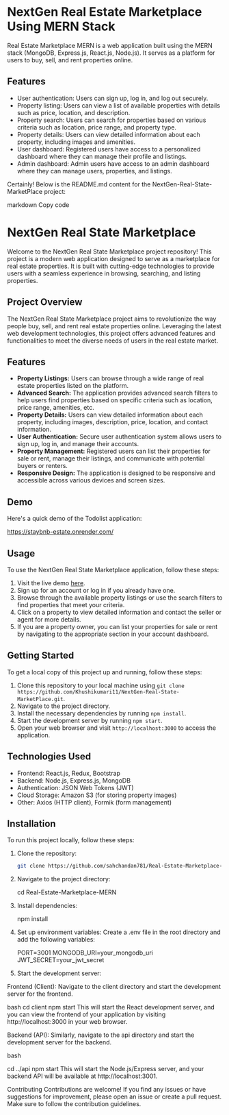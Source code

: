 # NextGen Real Estate Marketplace Using MERN Stack

Real Estate Marketplace MERN is a web application built using the MERN stack (MongoDB, Express.js, React.js, Node.js).
It serves as a platform for users to buy, sell, and rent properties online.

## Features

- User authentication: Users can sign up, log in, and log out securely.
- Property listing: Users can view a list of available properties with details such as price, location, and description.
- Property search: Users can search for properties based on various criteria such as location, price range, and property type.
- Property details: Users can view detailed information about each property, including images and amenities.
- User dashboard: Registered users have access to a personalized dashboard where they can manage their profile and listings.
- Admin dashboard: Admin users have access to an admin dashboard where they can manage users, properties, and listings.


Certainly! Below is the README.md content for the NextGen-Real-State-MarketPlace project:

markdown
Copy code
# NextGen Real State Marketplace

Welcome to the NextGen Real State Marketplace project repository! This project is a modern web application designed to serve as a marketplace for real estate properties. It is built with cutting-edge technologies to provide users with a seamless experience in browsing, searching, and listing properties.

## Project Overview

The NextGen Real State Marketplace project aims to revolutionize the way people buy, sell, and rent real estate properties online. Leveraging the latest web development technologies, this project offers advanced features and functionalities to meet the diverse needs of users in the real estate market.

## Features

- **Property Listings:** Users can browse through a wide range of real estate properties listed on the platform.
- **Advanced Search:** The application provides advanced search filters to help users find properties based on specific criteria such as location, price range, amenities, etc.
- **Property Details:** Users can view detailed information about each property, including images, description, price, location, and contact information.
- **User Authentication:** Secure user authentication system allows users to sign up, log in, and manage their accounts.
- **Property Management:** Registered users can list their properties for sale or rent, manage their listings, and communicate with potential buyers or renters.
- **Responsive Design:** The application is designed to be responsive and accessible across various devices and screen sizes.

## Demo

Here's a quick demo of the Todolist application:

https://staybnb-estate.onrender.com/

## Usage

To use the NextGen Real State Marketplace application, follow these steps:

1. Visit the live demo [here](https://staybnb-estate.onrender.com/).
2. Sign up for an account or log in if you already have one.
3. Browse through the available property listings or use the search filters to find properties that meet your criteria.
4. Click on a property to view detailed information and contact the seller or agent for more details.
5. If you are a property owner, you can list your properties for sale or rent by navigating to the appropriate section in your account dashboard.

## Getting Started

To get a local copy of this project up and running, follow these steps:

1. Clone this repository to your local machine using `git clone https://github.com/Khushikumari11/NextGen-Real-State-MarketPlace.git`.
2. Navigate to the project directory.
3. Install the necessary dependencies by running `npm install`.
4. Start the development server by running `npm start`.
5. Open your web browser and visit `http://localhost:3000` to access the application.

## Technologies Used

- Frontend: React.js, Redux, Bootstrap
- Backend: Node.js, Express.js, MongoDB
- Authentication: JSON Web Tokens (JWT)
- Cloud Storage: Amazon S3 (for storing property images)
- Other: Axios (HTTP client), Formik (form management)

## Installation

To run this project locally, follow these steps:

1. Clone the repository:

   ```bash
   git clone https://github.com/sahchandan781/Real-Estate-Marketplace-MERN.git

2. Navigate to the project directory:

   cd Real-Estate-Marketplace-MERN
   
3. Install dependencies:

   npm install

4. Set up environment variables:
   Create a .env file in the root directory and add the following variables:

   PORT=3001
   MONGODB_URI=your_mongodb_uri
   JWT_SECRET=your_jwt_secret

5. Start the development server:

Frontend (Client): Navigate to the client directory and start the development server for the frontend.

bash
cd client
npm start
This will start the React development server, and you can view the frontend of your application by visiting http://localhost:3000 in your web browser.

Backend (API): Similarly, navigate to the api directory and start the development server for the backend.

bash

cd ../api
npm start
This will start the Node.js/Express server, and your backend API will be available at http://localhost:3001.


Contributing
Contributions are welcome! If you find any issues or have suggestions for improvement, please open an issue or create a
pull request. Make sure to follow the contribution guidelines.

    

